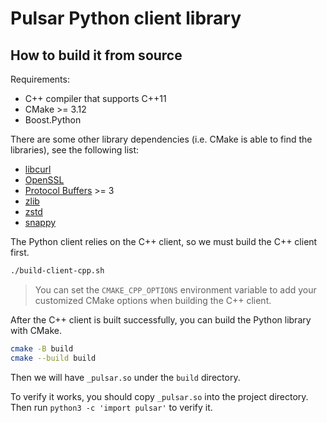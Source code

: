 <!--

    Licensed to the Apache Software Foundation (ASF) under one
    or more contributor license agreements.  See the NOTICE file
    distributed with this work for additional information
    regarding copyright ownership.  The ASF licenses this file
    to you under the Apache License, Version 2.0 (the
    "License"); you may not use this file except in compliance
    with the License.  You may obtain a copy of the License at

      http://www.apache.org/licenses/LICENSE-2.0

    Unless required by applicable law or agreed to in writing,
    software distributed under the License is distributed on an
    "AS IS" BASIS, WITHOUT WARRANTIES OR CONDITIONS OF ANY
    KIND, either express or implied.  See the License for the
    specific language governing permissions and limitations
    under the License.

-->

# Pulsar Python client library
<!-- TOC depthFrom:2 depthTo:3 withLinks:1 updateOnSave:1 orderedList:0 -->

## How to build it from source

Requirements:
- C++ compiler that supports C++11
- CMake >= 3.12
- Boost.Python

There are some other library dependencies (i.e. CMake is able to find the libraries), see the following list:
- [libcurl](https://curl.se/libcurl/)
- [OpenSSL](https://www.openssl.org/)
- [Protocol Buffers](https://github.com/protocolbuffers/protobuf) >= 3
- [zlib](https://github.com/madler/zlib)
- [zstd](https://github.com/facebook/zstd)
- [snappy](https://github.com/google/snappy)

The Python client relies on the C++ client, so we must build the C++ client first.

```bash
./build-client-cpp.sh
```

> You can set the `CMAKE_CPP_OPTIONS` environment variable to add your customized CMake options when building the C++ client.

After the C++ client is built successfully, you can build the Python library with CMake.

```bash
cmake -B build
cmake --build build
```

Then we will have `_pulsar.so` under the `build` directory.

To verify it works, you should copy `_pulsar.so` into the project directory. Then run `python3 -c 'import pulsar'` to verify it.
